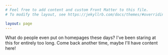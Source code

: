 ```yaml
---
# Feel free to add content and custom Front Matter to this file.
# To modify the layout, see https://jekyllrb.com/docs/themes/#overriding-theme-defaults

layout: page
---
```


What do people even put on homepages these days? I've been staring at this for entirely too long. Come back another time, maybe I'll have content here!
